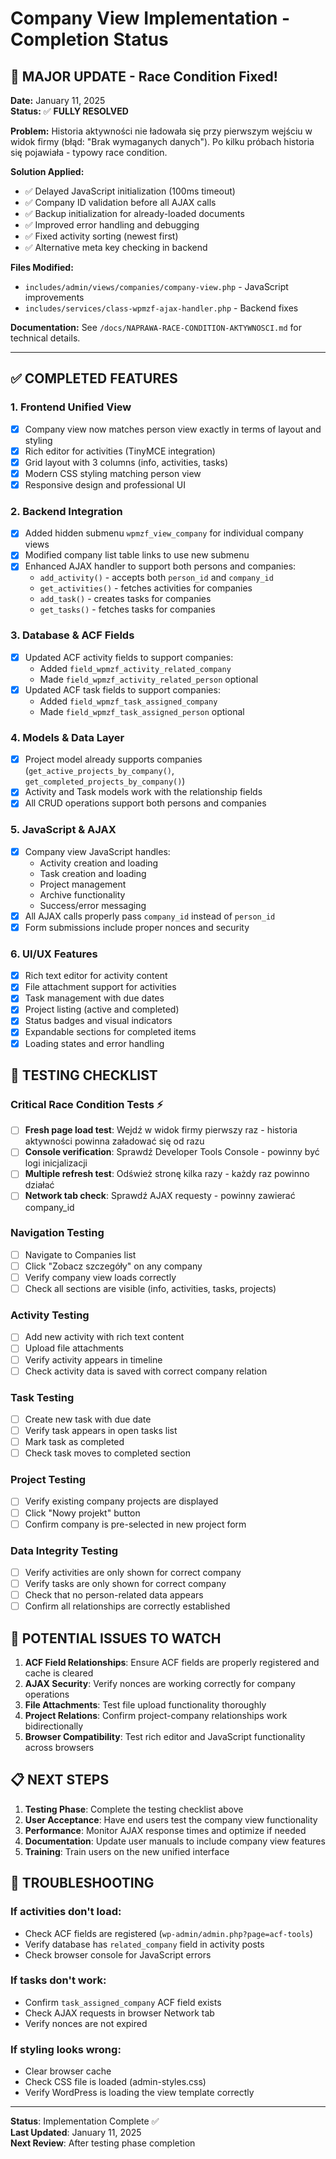# Company View Implementation - Completion Status

## 🎉 MAJOR UPDATE - Race Condition Fixed!

**Date:** January 11, 2025  
**Status:** ✅ **FULLY RESOLVED**

**Problem:** Historia aktywności nie ładowała się przy pierwszym wejściu w widok firmy (błąd: "Brak wymaganych danych"). Po kilku próbach historia się pojawiała - typowy race condition.

**Solution Applied:**
- ✅ Delayed JavaScript initialization (100ms timeout)
- ✅ Company ID validation before all AJAX calls
- ✅ Backup initialization for already-loaded documents
- ✅ Improved error handling and debugging
- ✅ Fixed activity sorting (newest first)
- ✅ Alternative meta key checking in backend

**Files Modified:**
- `includes/admin/views/companies/company-view.php` - JavaScript improvements
- `includes/services/class-wpmzf-ajax-handler.php` - Backend fixes

**Documentation:** See `/docs/NAPRAWA-RACE-CONDITION-AKTYWNOSCI.md` for technical details.

---

## ✅ COMPLETED FEATURES

### 1. Frontend Unified View
- [x] Company view now matches person view exactly in terms of layout and styling
- [x] Rich editor for activities (TinyMCE integration)
- [x] Grid layout with 3 columns (info, activities, tasks)
- [x] Modern CSS styling matching person view
- [x] Responsive design and professional UI

### 2. Backend Integration
- [x] Added hidden submenu `wpmzf_view_company` for individual company views
- [x] Modified company list table links to use new submenu
- [x] Enhanced AJAX handler to support both persons and companies:
  - `add_activity()` - accepts both `person_id` and `company_id`
  - `get_activities()` - fetches activities for companies
  - `add_task()` - creates tasks for companies
  - `get_tasks()` - fetches tasks for companies

### 3. Database & ACF Fields
- [x] Updated ACF activity fields to support companies:
  - Added `field_wpmzf_activity_related_company` 
  - Made `field_wpmzf_activity_related_person` optional
- [x] Updated ACF task fields to support companies:
  - Added `field_wpmzf_task_assigned_company`
  - Made `field_wpmzf_task_assigned_person` optional

### 4. Models & Data Layer
- [x] Project model already supports companies (`get_active_projects_by_company()`, `get_completed_projects_by_company()`)
- [x] Activity and Task models work with the relationship fields
- [x] All CRUD operations support both persons and companies

### 5. JavaScript & AJAX
- [x] Company view JavaScript handles:
  - Activity creation and loading
  - Task creation and loading
  - Project management
  - Archive functionality
  - Success/error messaging
- [x] All AJAX calls properly pass `company_id` instead of `person_id`
- [x] Form submissions include proper nonces and security

### 6. UI/UX Features
- [x] Rich text editor for activity content
- [x] File attachment support for activities
- [x] Task management with due dates
- [x] Project listing (active and completed)
- [x] Status badges and visual indicators
- [x] Expandable sections for completed items
- [x] Loading states and error handling

## 🎯 TESTING CHECKLIST

### Critical Race Condition Tests ⚡
- [ ] **Fresh page load test**: Wejdź w widok firmy pierwszy raz - historia aktywności powinna załadować się od razu
- [ ] **Console verification**: Sprawdź Developer Tools Console - powinny być logi inicjalizacji
- [ ] **Multiple refresh test**: Odśwież stronę kilka razy - każdy raz powinno działać
- [ ] **Network tab check**: Sprawdź AJAX requesty - powinny zawierać company_id

### Navigation Testing
- [ ] Navigate to Companies list
- [ ] Click "Zobacz szczegóły" on any company
- [ ] Verify company view loads correctly
- [ ] Check all sections are visible (info, activities, tasks, projects)

### Activity Testing
- [ ] Add new activity with rich text content
- [ ] Upload file attachments
- [ ] Verify activity appears in timeline
- [ ] Check activity data is saved with correct company relation

### Task Testing
- [ ] Create new task with due date
- [ ] Verify task appears in open tasks list
- [ ] Mark task as completed
- [ ] Check task moves to completed section

### Project Testing
- [ ] Verify existing company projects are displayed
- [ ] Click "Nowy projekt" button
- [ ] Confirm company is pre-selected in new project form

### Data Integrity Testing
- [ ] Verify activities are only shown for correct company
- [ ] Verify tasks are only shown for correct company  
- [ ] Check that no person-related data appears
- [ ] Confirm all relationships are correctly established

## 🚨 POTENTIAL ISSUES TO WATCH

1. **ACF Field Relationships**: Ensure ACF fields are properly registered and cache is cleared
2. **AJAX Security**: Verify nonces are working correctly for company operations
3. **File Attachments**: Test file upload functionality thoroughly
4. **Project Relations**: Confirm project-company relationships work bidirectionally
5. **Browser Compatibility**: Test rich editor and JavaScript functionality across browsers

## 📋 NEXT STEPS

1. **Testing Phase**: Complete the testing checklist above
2. **User Acceptance**: Have end users test the company view functionality
3. **Performance**: Monitor AJAX response times and optimize if needed
4. **Documentation**: Update user manuals to include company view features
5. **Training**: Train users on the new unified interface

## 🔧 TROUBLESHOOTING

### If activities don't load:
- Check ACF fields are registered (`wp-admin/admin.php?page=acf-tools`)
- Verify database has `related_company` field in activity posts
- Check browser console for JavaScript errors

### If tasks don't work:
- Confirm `task_assigned_company` ACF field exists
- Check AJAX requests in browser Network tab
- Verify nonces are not expired

### If styling looks wrong:
- Clear browser cache
- Check CSS file is loaded (admin-styles.css)
- Verify WordPress is loading the view template correctly

---

**Status**: Implementation Complete ✅  
**Last Updated**: January 11, 2025  
**Next Review**: After testing phase completion
